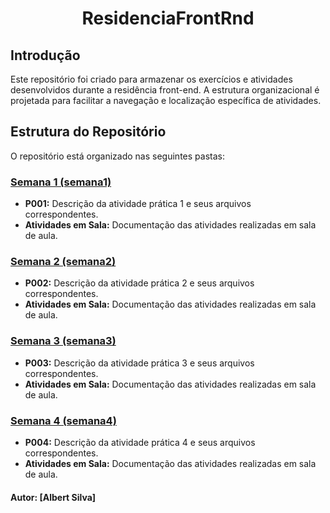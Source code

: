 <h1 align="center">ResidenciaFrontRnd</h1>

## Introdução

Este repositório foi criado para armazenar os exercícios e atividades desenvolvidos durante a residência front-end. A estrutura organizacional é projetada para facilitar a navegação e localização específica de atividades.

## Estrutura do Repositório

O repositório está organizado nas seguintes pastas:

### [Semana 1 (semana1)](semana1)

- **P001:** Descrição da atividade prática 1 e seus arquivos correspondentes.
- **Atividades em Sala:** Documentação das atividades realizadas em sala de aula.

### [Semana 2 (semana2)](semana2)

- **P002:** Descrição da atividade prática 2 e seus arquivos correspondentes.
- **Atividades em Sala:** Documentação das atividades realizadas em sala de aula.

### [Semana 3 (semana3)](semana3)

- **P003:** Descrição da atividade prática 3 e seus arquivos correspondentes.
- **Atividades em Sala:** Documentação das atividades realizadas em sala de aula.

### [Semana 4 (semana4)](semana4)

- **P004:** Descrição da atividade prática 4 e seus arquivos correspondentes.
- **Atividades em Sala:** Documentação das atividades realizadas em sala de aula.

#### Autor: [Albert Silva]